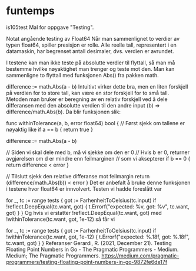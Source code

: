 # funtemps

is105test
Mal for oppgave "Testing".

Notat angående testing av Float64
Når man sammenlignet to verdier av typen float64, spiller presisjon er rolle. Alle reelle tall, representert i en datamaskin, har begrenset antall desimaler, dvs. verdien er avrundet.

I testene kan man ikke teste på absolutte verdier til flyttall, så man må bestemme hvilke nøyaktighet man trenger og teste mot den. Man kan sammenligne to flyttall med funksjonen Abs() fra pakken math.

difference := math.Abs(a - b)
Intuitivt virker dette bra, men en liten forskjell på verdien for to store tall, kan være en stor forskjell for to små tall. Metoden man bruker er beregning av en relativ forskjell ved å dele differansen med den absolutte verdien til den andre input (b) => difference/math.Abs(b). Da blir funksjonen slik:

func withinTolerance(a, b, error float64) bool {
  // Først sjekk om tallene er nøyaktig like
  if a == b {
    return true
  }

  difference := math.Abs(a - b)

  // Siden vi skal dele med b, må vi sjekke om den er 0
  // Hvis b er 0, returner avgjørelsen om d er mindre enn feilmarginen
  // som vi aksepterer
  if b == 0 {
    return difference < error
  }

  // Tilslutt sjekk den relative differanse mot feilmargin
  return (difference/math.Abs(b)) < error
}
Det er anbefalt å bruke denne funksjonen i testene hvor float64 er innvolvert. Testen vi hadde foreslått var

for _, tc := range tests {
  got := FarhenheitToCelsius(tc.input)
  if !reflect.DeepEqual(tc.want, got) {
    t.Errorf("expected: %v, got: %v", tc.want, got)
  }
}
Og hvis vi erstatter !reflect.DeepEqual(tc.want, got) med !withinTolerance(tc.want, got, 1e-12) så får vi

for _, tc := range tests {
  got := FarhenheitToCelsius(tc.input)
  if !withinTolerance(tc.want, got, 1e-12) {
    t.Errorf("expected: %.18f, got: %.18f", tc.want, got)
  }
}
Referanser
Gerardi, R. (2021, December 21). Testing Floating Point Numbers in Go - The Pragmatic Programmers - Medium. Medium; The Pragmatic Programmers. https://medium.com/pragmatic-programmers/testing-floating-point-numbers-in-go-9872fe6de17f

‌
